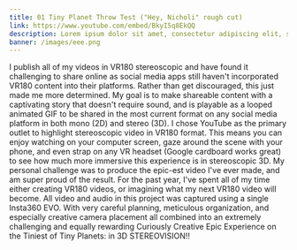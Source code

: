 ```yaml
---
title: 01 Tiny Planet Throw Test ("Hey, Nicholi" rough cut)
link: https://www.youtube.com/embed/BkyI5q8EkQQ
description: Lorem ipsum dolor sit amet, consectetur adipiscing elit, sed do eiusmod tempor incididunt ut labore et dolore magna aliqua. Ut enim ad minim veniam, quis nostrud exercitation ullamco
banner: /images/eee.png
---
```


I publish all of my videos in VR180 stereoscopic and have found it challenging to share online as social media apps still haven't incorporated VR180 content into their platforms. Rather than get discouraged, this just made me more determined. My goal is to make shareable content with a captivating story that doesn't require sound, and is playable as a looped animated GIF to be shared in the most current format on any social media platform in both mono (2D) and stereo (3D). I chose YouTube as the primary outlet to highlight stereoscopic video in VR180 format. This means you can enjoy watching on your computer screen, gaze around the scene with your phone, and even strap on any VR headset (Google cardboard works great) to see how much more immersive this experience is in stereoscopic 3D.
My personal challenge was to produce the epic-est video I've ever made, and am super proud of the result. For the past year, I've spent all of my time either creating VR180 videos, or imagining what my next VR180 video will become.
All video and audio in this project was captured using a single Insta360 EVO. With very careful planning, meticulous organization, and especially creative camera placement all combined into an extremely challenging and equally rewarding Curiously Creative Epic Experience on the Tiniest of Tiny Planets: in 3D STEREOVISION!!